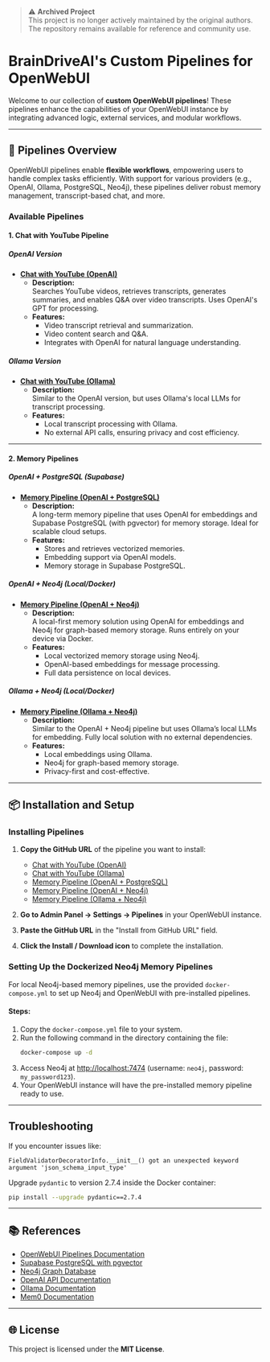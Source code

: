 > ⚠️ **Archived Project**  
> This project is no longer actively maintained by the original authors.  
> The repository remains available for reference and community use.

# BrainDriveAI's Custom Pipelines for OpenWebUI

Welcome to our collection of **custom OpenWebUI pipelines**! These pipelines enhance the capabilities of your OpenWebUI instance by integrating advanced logic, external services, and modular workflows.  

---

## 🚀 Pipelines Overview  

OpenWebUI pipelines enable **flexible workflows**, empowering users to handle complex tasks efficiently. With support for various providers (e.g., OpenAI, Ollama, PostgreSQL, Neo4j), these pipelines deliver robust memory management, transcript-based chat, and more.  

### Available Pipelines  

#### 1. **Chat with YouTube Pipeline**  

##### OpenAI Version  
- **[Chat with YouTube (OpenAI)](https://github.com/BrainDriveAI/openwebui-pipelines/blob/main/pipelines/chat-with-youtube-openai-pipeline.py)**  
  - **Description:**  
    Searches YouTube videos, retrieves transcripts, generates summaries, and enables Q&A over video transcripts. Uses OpenAI's GPT for processing.  
  - **Features:**  
    - Video transcript retrieval and summarization.  
    - Video content search and Q&A.  
    - Integrates with OpenAI for natural language understanding.  

##### Ollama Version  
- **[Chat with YouTube (Ollama)](https://github.com/BrainDriveAI/openwebui-pipelines/blob/main/pipelines/chat-with-youtube-ollama-pipeline.py)**  
  - **Description:**  
    Similar to the OpenAI version, but uses Ollama's local LLMs for transcript processing.  
  - **Features:**  
    - Local transcript processing with Ollama.  
    - No external API calls, ensuring privacy and cost efficiency.  

---

#### 2. **Memory Pipelines**  

##### OpenAI + PostgreSQL (Supabase)  
- **[Memory Pipeline (OpenAI + PostgreSQL)](https://github.com/Digital-Brain-Builders/openwebui-pipelines/blob/main/pipelines/memory-filter-openai-postgresql-pipeline.py)**  
  - **Description:**  
    A long-term memory pipeline that uses OpenAI for embeddings and Supabase PostgreSQL (with pgvector) for memory storage. Ideal for scalable cloud setups.  
  - **Features:**  
    - Stores and retrieves vectorized memories.  
    - Embedding support via OpenAI models.  
    - Memory storage in Supabase PostgreSQL.  

##### OpenAI + Neo4j (Local/Docker)  
- **[Memory Pipeline (OpenAI + Neo4j)](https://github.com/BrainDriveAI/openwebui-pipelines/blob/main/pipelines/memory-filter-openai-neo4j-pipeline.py)**  
  - **Description:**  
    A local-first memory solution using OpenAI for embeddings and Neo4j for graph-based memory storage. Runs entirely on your device via Docker.  
  - **Features:**  
    - Local vectorized memory storage using Neo4j.  
    - OpenAI-based embeddings for message processing.  
    - Full data persistence on local devices.  

##### Ollama + Neo4j (Local/Docker)  
- **[Memory Pipeline (Ollama + Neo4j)](https://github.com/BrainDriveAI/openwebui-pipelines/blob/main/pipelines/memory-filter-ollama-neo4j-pipeline.py)**  
  - **Description:**  
    Similar to the OpenAI + Neo4j pipeline but uses Ollama’s local LLMs for embedding. Fully local solution with no external dependencies.  
  - **Features:**  
    - Local embeddings using Ollama.  
    - Neo4j for graph-based memory storage.  
    - Privacy-first and cost-effective.  

---

## 📦 Installation and Setup  

### Installing Pipelines  

1. **Copy the GitHub URL** of the pipeline you want to install:  
   - [Chat with YouTube (OpenAI)](https://github.com/BrainDriveAI/openwebui-pipelines/blob/main/pipelines/chat-with-youtube-openai-pipeline.py)  
   - [Chat with YouTube (Ollama)](https://github.com/Digital-Brain-Builders/openwebui-pipelines/blob/main/pipelines/chat-with-youtube-ollama-pipeline.py)  
   - [Memory Pipeline (OpenAI + PostgreSQL)](https://github.com/Digital-Brain-Builders/openwebui-pipelines/blob/main/pipelines/memory-filter-openai-postgresql-pipeline.py)  
   - [Memory Pipeline (OpenAI + Neo4j)](https://github.com/BrainDriveAI/openwebui-pipelines/blob/main/pipelines/memory-filter-openai-neo4j-pipeline.py)  
   - [Memory Pipeline (Ollama + Neo4j)](https://github.com/BrainDriveAI/openwebui-pipelines/blob/main/pipelines/memory-filter-ollama-neo4j-pipeline.py)  

2. **Go to Admin Panel -> Settings -> Pipelines** in your OpenWebUI instance.  
3. **Paste the GitHub URL** in the "Install from GitHub URL" field.  
4. **Click the Install / Download icon** to complete the installation.  

### Setting Up the Dockerized Neo4j Memory Pipelines  

For local Neo4j-based memory pipelines, use the provided `docker-compose.yml` to set up Neo4j and OpenWebUI with pre-installed pipelines.  

#### Steps:  
1. Copy the `docker-compose.yml` file to your system.  
2. Run the following command in the directory containing the file:  
   ```bash
   docker-compose up -d
   ```  
3. Access Neo4j at [http://localhost:7474](http://localhost:7474) (username: `neo4j`, password: `my_password123`).  
4. Your OpenWebUI instance will have the pre-installed memory pipeline ready to use.  

---

## Troubleshooting  

If you encounter issues like:  
```
FieldValidatorDecoratorInfo.__init__() got an unexpected keyword argument 'json_schema_input_type'
```  
Upgrade `pydantic` to version 2.7.4 inside the Docker container:  
```bash
pip install --upgrade pydantic==2.7.4
```  

---

## 📚 References  

- [OpenWebUI Pipelines Documentation](https://github.com/open-webui/pipelines)  
- [Supabase PostgreSQL with pgvector](https://supabase.com/docs/guides/database/extensions/pgvector)  
- [Neo4j Graph Database](https://neo4j.com/)  
- [OpenAI API Documentation](https://beta.openai.com/docs/)  
- [Ollama Documentation](https://www.ollama.com/)  
- [Mem0 Documentation](https://docs.mem0.ai/overview)  

---

## 🌐 License  

This project is licensed under the **MIT License**.  
